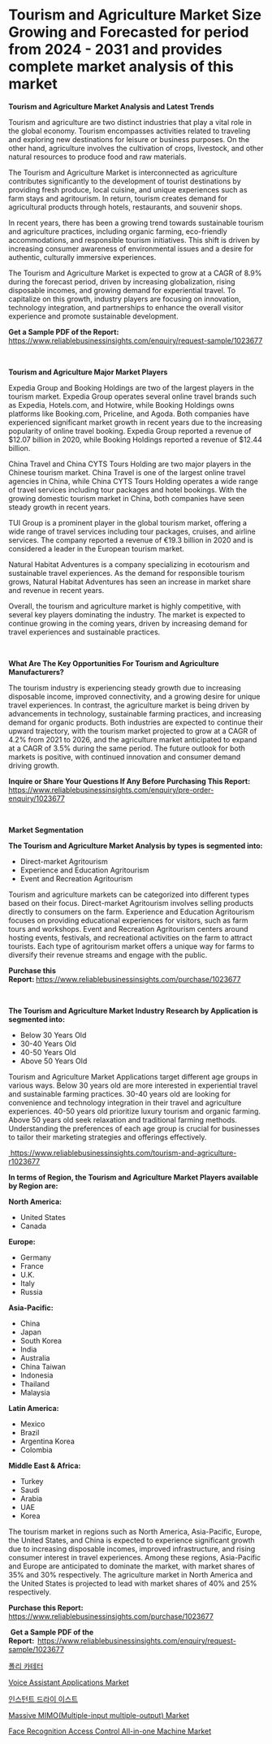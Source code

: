 <p><h1>Tourism and Agriculture Market Size Growing and Forecasted for period from 2024 - 2031 and provides complete market analysis of this market</h1></p><p><strong>Tourism and Agriculture Market Analysis and Latest Trends</strong></p>
<p><p>Tourism and agriculture are two distinct industries that play a vital role in the global economy. Tourism encompasses activities related to traveling and exploring new destinations for leisure or business purposes. On the other hand, agriculture involves the cultivation of crops, livestock, and other natural resources to produce food and raw materials.</p><p>The Tourism and Agriculture Market is interconnected as agriculture contributes significantly to the development of tourist destinations by providing fresh produce, local cuisine, and unique experiences such as farm stays and agritourism. In return, tourism creates demand for agricultural products through hotels, restaurants, and souvenir shops.</p><p>In recent years, there has been a growing trend towards sustainable tourism and agriculture practices, including organic farming, eco-friendly accommodations, and responsible tourism initiatives. This shift is driven by increasing consumer awareness of environmental issues and a desire for authentic, culturally immersive experiences.</p><p>The Tourism and Agriculture Market is expected to grow at a CAGR of 8.9% during the forecast period, driven by increasing globalization, rising disposable incomes, and growing demand for experiential travel. To capitalize on this growth, industry players are focusing on innovation, technology integration, and partnerships to enhance the overall visitor experience and promote sustainable development.</p></p>
<p><strong>Get a Sample PDF of the Report:&nbsp;</strong> <a href="https://www.reliablebusinessinsights.com/enquiry/request-sample/1023677">https://www.reliablebusinessinsights.com/enquiry/request-sample/1023677</a></p>
<p>&nbsp;</p>
<p><strong>Tourism and Agriculture Major Market Players</strong></p>
<p><p>Expedia Group and Booking Holdings are two of the largest players in the tourism market. Expedia Group operates several online travel brands such as Expedia, Hotels.com, and Hotwire, while Booking Holdings owns platforms like Booking.com, Priceline, and Agoda. Both companies have experienced significant market growth in recent years due to the increasing popularity of online travel booking. Expedia Group reported a revenue of $12.07 billion in 2020, while Booking Holdings reported a revenue of $12.44 billion.</p><p>China Travel and China CYTS Tours Holding are two major players in the Chinese tourism market. China Travel is one of the largest online travel agencies in China, while China CYTS Tours Holding operates a wide range of travel services including tour packages and hotel bookings. With the growing domestic tourism market in China, both companies have seen steady growth in recent years.</p><p>TUI Group is a prominent player in the global tourism market, offering a wide range of travel services including tour packages, cruises, and airline services. The company reported a revenue of €19.3 billion in 2020 and is considered a leader in the European tourism market.</p><p>Natural Habitat Adventures is a company specializing in ecotourism and sustainable travel experiences. As the demand for responsible tourism grows, Natural Habitat Adventures has seen an increase in market share and revenue in recent years.</p><p>Overall, the tourism and agriculture market is highly competitive, with several key players dominating the industry. The market is expected to continue growing in the coming years, driven by increasing demand for travel experiences and sustainable practices.</p></p>
<p>&nbsp;</p>
<p><strong>What Are The Key Opportunities For Tourism and Agriculture Manufacturers?</strong></p>
<p><p>The tourism industry is experiencing steady growth due to increasing disposable income, improved connectivity, and a growing desire for unique travel experiences. In contrast, the agriculture market is being driven by advancements in technology, sustainable farming practices, and increasing demand for organic products. Both industries are expected to continue their upward trajectory, with the tourism market projected to grow at a CAGR of 4.2% from 2021 to 2026, and the agriculture market anticipated to expand at a CAGR of 3.5% during the same period. The future outlook for both markets is positive, with continued innovation and consumer demand driving growth.</p></p>
<p><strong>Inquire or Share Your Questions If Any Before Purchasing This Report:</strong> <a href="https://www.reliablebusinessinsights.com/enquiry/pre-order-enquiry/1023677">https://www.reliablebusinessinsights.com/enquiry/pre-order-enquiry/1023677</a></p>
<p>&nbsp;</p>
<p><strong>Market Segmentation</strong></p>
<p><strong>The Tourism and Agriculture Market Analysis by types is segmented into:</strong></p>
<p><ul><li>Direct-market Agritourism</li><li>Experience and Education Agritourism</li><li>Event and Recreation Agritourism</li></ul></p>
<p><p>Tourism and agriculture markets can be categorized into different types based on their focus. Direct-market Agritourism involves selling products directly to consumers on the farm. Experience and Education Agritourism focuses on providing educational experiences for visitors, such as farm tours and workshops. Event and Recreation Agritourism centers around hosting events, festivals, and recreational activities on the farm to attract tourists. Each type of agritourism market offers a unique way for farms to diversify their revenue streams and engage with the public.</p></p>
<p><strong>Purchase this Report:&nbsp;</strong><a href="https://www.reliablebusinessinsights.com/purchase/1023677">https://www.reliablebusinessinsights.com/purchase/1023677</a></p>
<p>&nbsp;</p>
<p><strong>The Tourism and Agriculture Market Industry Research by Application is segmented into:</strong></p>
<p><ul><li>Below 30 Years Old</li><li>30-40 Years Old</li><li>40-50 Years Old</li><li>Above 50 Years Old</li></ul></p>
<p><p>Tourism and Agriculture Market Applications target different age groups in various ways. Below 30 years old are more interested in experiential travel and sustainable farming practices. 30-40 years old are looking for convenience and technology integration in their travel and agriculture experiences. 40-50 years old prioritize luxury tourism and organic farming. Above 50 years old seek relaxation and traditional farming methods. Understanding the preferences of each age group is crucial for businesses to tailor their marketing strategies and offerings effectively.</p></p>
<p><a href="https://www.reliablebusinessinsights.com/tourism-and-agriculture-r1023677">&nbsp;https://www.reliablebusinessinsights.com/tourism-and-agriculture-r1023677</a></p>
<p><strong>In terms of Region, the Tourism and Agriculture Market Players available by Region are:</strong></p>
<p>
    <p> <strong> North America: </strong>
        <ul>
            <li>United States</li>
            <li>Canada</li>
        </ul>
        </p> 
    <p> <strong> Europe: </strong>
        <ul>
            <li>Germany</li>
            <li>France</li>
            <li>U.K.</li>
            <li>Italy</li>
            <li>Russia</li>
        </ul>
        </p> 
    <p> <strong> Asia-Pacific: </strong>
        <ul>
            <li>China</li>
            <li>Japan</li>
            <li>South Korea</li>
            <li>India</li>
            <li>Australia</li>
            <li>China Taiwan</li>
            <li>Indonesia</li>
            <li>Thailand</li>
            <li>Malaysia</li>
        </ul>
        </p> 
    <p> <strong> Latin America: </strong>
        <ul>
            <li>Mexico</li>
            <li>Brazil</li>
            <li>Argentina Korea</li>
            <li>Colombia</li>
        </ul>
        </p> 
    <p> <strong> Middle East & Africa: </strong>
        <ul>
            <li>Turkey</li>
            <li>Saudi</li>
            <li>Arabia</li>
            <li>UAE</li>
            <li>Korea</li>
        </ul>
    </p>
    </p>
<p><p>The tourism market in regions such as North America, Asia-Pacific, Europe, the United States, and China is expected to experience significant growth due to increasing disposable incomes, improved infrastructure, and rising consumer interest in travel experiences. Among these regions, Asia-Pacific and Europe are anticipated to dominate the market, with market shares of 35% and 30% respectively. The agriculture market in North America and the United States is projected to lead with market shares of 40% and 25% respectively.</p></p>
<p><strong>Purchase this Report: </strong><a href="https://www.reliablebusinessinsights.com/purchase/1023677">https://www.reliablebusinessinsights.com/purchase/1023677</a></p>
<p>&nbsp;<strong>Get a Sample PDF of the Report:&nbsp;&nbsp;</strong><a href="https://www.reliablebusinessinsights.com/enquiry/request-sample/1023677">https://www.reliablebusinessinsights.com/enquiry/request-sample/1023677</a></p>
<p><strong></strong></p>
<p><p><a href="https://github.com/airdroplover110/Market-Research-Report-List-2/blob/main/100539878967.md">폴리 카테터</a></p><p><a href="https://github.com/marloy8/Market-Research-Report-List-5/blob/main/voice-assistant-applications-market.md">Voice Assistant Applications Market</a></p><p><a href="https://github.com/nhaiquang84/Market-Research-Report-List-2/blob/main/527048578966.md">인스턴트 드라이 이스트</a></p><p><a href="https://medium.com/@lucas.vaughan6769/comprehensive-analysis-of-the-global-massive-mimo-multiple-input-multiple-output-market-growth-0b24b169bdf9">Massive MIMO(Multiple-input multiple-output) Market</a></p><p><a href="https://medium.com/@philipholland626/global-face-recognition-access-control-all-in-one-machine-market-size-is-expected-to-reach-at-a-d0f629653102">Face Recognition Access Control All-in-one Machine Market</a></p></p>